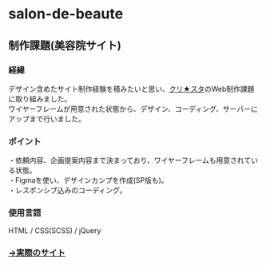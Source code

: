 # salon-de-beaute
## 制作課題(美容院サイト)

### 経緯
デザイン含めたサイト制作経験を積みたいと思い、[クリ★スタ](https://crestadesign.org/webdesign-work01/)のWeb制作課題に取り組みました。<br>ワイヤーフレームが用意された状態から、デザイン、コーディング、サーバーにアップまで行いました。

### ポイント
・依頼内容、企画提案内容まで決まっており、ワイヤーフレームも用意されている状態｡<br>
・Figmaを使い、デザインカンプを作成(SP版も)｡<br>
・レスポンシブ込みのコーディング｡<br>

### 使用言語
HTML / CSS(SCSS) / jQuery

### [→実際のサイト](https://salon-de-beaute.tosshii-portfolio.com/)
